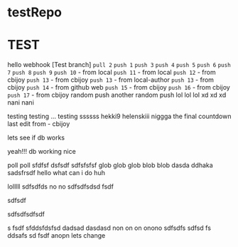 # testRepo
# TEST
hello webhook 
[Test branch]
`pull 2`
`push 1`
`push 3`
`push 4`
`push 5`
`push 6`
`push 7`
`push 8`
`push 9`
`push 10` - from local
`push 11` - from local
`push 12` - from cbijoy
`push 13` - from cbijoy
`push 13` - from local-author
`push 13` - from cbijoy
`push 14` - from github web
`push 15` - from cbijoy
`push 16` - from cbijoy 
`push 17` - from cbijoy
random push
another random push
lol lol lol
xd xd xd
nani nani

testing testing ...
testing ssssss
hekki9
helenskiii
niggga
the final countdown
last edit from - cbijoy

lets see if db works

yeah!!! db working nice

poll poll
sfdfsf
dsfsdf
sdfsfsfsf
glob glob glob
blob blob
dasda
ddhaka
sadsfrsdf
hello
what can i do 
huh

lolllll sdfsdfds 
no no 
sdfsdfsdsd fsdf

sdfsdf

sdfsdfsdfsdf

s
fsdf
sfddsfdsfsd
dadsad
dasdasd
non on on onono
sdfsdfs sdfsd fs
ddsafs sd fsdf
anopn
lets change
